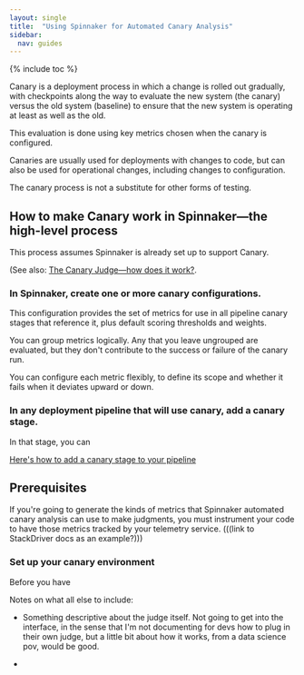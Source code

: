 ```yaml
---
layout: single
title:  "Using Spinnaker for Automated Canary Analysis"
sidebar:
  nav: guides
---
```


{% include toc %}


Canary is a deployment process in which a change is rolled out gradually, with
checkpoints along the way to evaluate the new system (the canary) versus the old
system (baseline) to ensure that the new system is operating at least as well as
the old.

This evaluation is done using key metrics chosen when the canary is configured.

Canaries are usually used for deployments with changes to code, but can also be
used for operational changes, including changes to configuration.

The canary process is not a substitute for other forms of testing.

## How to make Canary work in Spinnaker&mdash;the high-level process

This process assumes Spinnaker is already set up to support Canary.

(See also: [The Canary Judge&mdash;how does it work?](/guides/user/canary/judge/).

### In Spinnaker, create one or more canary configurations.

This configuration provides the set of metrics for use in all pipeline
canary stages that reference it, plus default scoring thresholds and weights.

You can group metrics logically. Any that you leave ungrouped are evaluated, but
they don't contribute to the success or failure of the canary run.

You can configure each metric flexibly, to define its scope and whether it fails
when it deviates upward  or down.

### In any deployment pipeline that will use canary, add a canary stage.

   In that stage, you can

   [Here's how to add a canary stage to your pipeline]()


## Prerequisites
If you're going to generate the kinds of metrics that Spinnaker automated canary
analysis can use to make judgments, you must instrument your code to have those
metrics tracked by your telemetry service.
(((link to StackDriver docs as an example?)))

### Set up your canary environment

Before you have


Notes on what all else to include:
* Something descriptive about the judge itself. Not going to get into the
interface, in the sense that I'm not documenting for devs how to plug in their
own judge, but a little bit about how it works, from a data science pov, would
be good.

*
